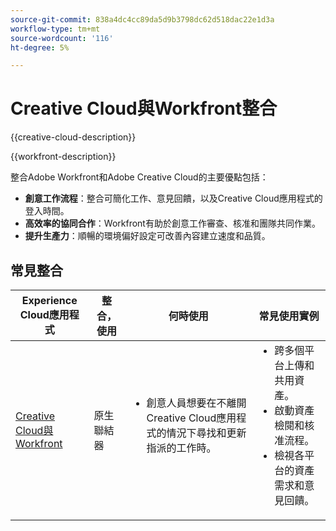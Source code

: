 ```yaml
---
source-git-commit: 838a4dc4cc89da5d9b3798dc62d518dac22e1d3a
workflow-type: tm+mt
source-wordcount: '116'
ht-degree: 5%

---
```



# Creative Cloud與Workfront整合

{{creative-cloud-description}}

{{workfront-description}}

整合Adobe Workfront和Adobe Creative Cloud的主要優點包括：

+ **創意工作流程**：整合可簡化工作、意見回饋，以及Creative Cloud應用程式的登入時間。
+ **高效率的協同合作**：Workfront有助於創意工作審查、核准和團隊共同作業。
+ **提升生產力**：順暢的環境偏好設定可改善內容建立速度和品質。

## 常見整合

<table>
    <thead>
        <tr>
            <th>Experience Cloud應用程式</th>
            <th>整合，使用</th>
            <th>何時使用</th>
            <th>常見使用實例</th>
        </tr>
    </thead>
    <tbody>
        <tr>
            <td><a href="https://experienceleague.adobe.com/docs/workfront-learn/tutorials-workfront/integrations/adobe-creative-cloud/use-adobe-workfront-extensions-for-creative-cloud.html" target="_blank" rel="noreferrer">Creative Cloud與Workfront</a></td>
            <td>原生聯結器</td>
            <td>
                <ul style="margin-top: 0;">
                    <li>創意人員想要在不離開Creative Cloud應用程式的情況下尋找和更新指派的工作時。</li>
                </ul>
            </td>
            <td>
              <ul style="margin-top: 0;">
                <li>跨多個平台上傳和共用資產。</li>
                <li>啟動資產檢閱和核准流程。</li>
                <li>檢視各平台的資產需求和意見回饋。</li>  
              </ul>
            </td>
        </tr>       
    </tbody>          
</table>
